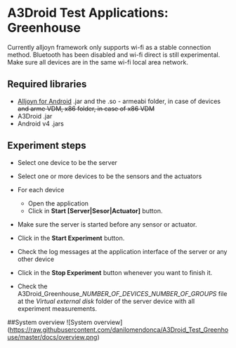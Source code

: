 # A3Droid Test Applications: Greenhouse

Currently alljoyn framework only supports wi-fi as a stable connection method. Bluetooth has been disabled and wi-fi direct is still experimental. Make sure all devices are in the same wi-fi local area network.

## Required libraries

* [Alljoyn for Android](https://allseenalliance.org/framework/download) .jar and the .so - armeabi folder, in case of devices ~~and arme VDM, x86 folder, in case of x86 VDM~~
* A3Droid .jar
* Android v4 .jars

## Experiment steps

* Select one device to be the server
* Select one or more devices to be the sensors and the actuators
* For each device
  * Open the application
  * Click in **Start [Server|Sesor|Actuator]** button.

* Make sure the server is started before any sensor or actuator.
* Click in the **Start Experiment** button.
* Check the log messages at the application interface of the server or any other device
* Click in the **Stop Experiment** button whenever you want to finish it.
* Check the A3Droid_Greenhouse_*NUMBER_OF_DEVICES*_*NUMBER_OF_GROUPS* file at the *Virtual external disk* folder of the server device with all experiment measurements.

##System overview
![System overview]
(https://raw.githubusercontent.com/danilomendonca/A3Droid_Test_Greenhouse/master/docs/overview.png)

